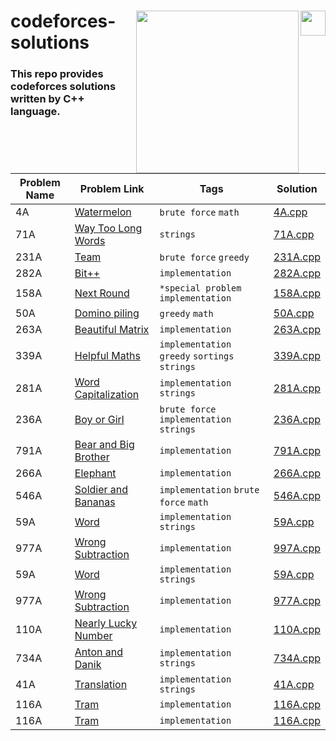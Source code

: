 <div>
<p><img align="right" src="https://upload.wikimedia.org/wikipedia/commons/1/18/ISO_C%2B%2B_Logo.svg" width="40" /></a></p>
  <p><a href="https://codeforces.com/"><img align="right" src="https://upload.wikimedia.org/wikipedia/commons/b/b1/Codeforces_logo.svg" width="260" /></a></p>
<div align=left>
<h1>
  codeforces-solutions 
</h1>
  <h3>
    This repo provides codeforces solutions written by C++ language.
  </h3>
<div>
<br>
<br>
</div>



| Problem Name | Problem Link | Tags | Solution |
| ----------- | ------------ | --------------| -------- |
|4A	|[Watermelon](https://codeforces.com/problemset/problem/4/A)| `brute force` `math` | [4A.cpp](./4A.cpp)|
|71A | [Way Too Long Words](https://codeforces.com/problemset/problem/71/A)|  `strings`  |[71A.cpp](./71A.cpp)|
|231A | [Team](https://codeforces.com/problemset/problem/231/A)|  `brute force` `greedy`  |[231A.cpp](./231A.cpp)|
|282A | [Bit++](https://codeforces.com/problemset/problem/282/A)|  `implementation`  |[282A.cpp](./282A.cpp)|
|158A | [Next Round](https://codeforces.com/problemset/problem/158/A)|  `*special problem` `implementation`  |[158A.cpp](./158A.cpp)|
|50A | [Domino piling](https://codeforces.com/problemset/problem/50/A)|  `greedy` `math`  |[50A.cpp](./50A.cpp)|
|263A | [Beautiful Matrix](https://codeforces.com/problemset/problem/263/A)|  `implementation`  |[263A.cpp](./263A.cpp)|
|339A | [Helpful Maths](https://codeforces.com/problemset/problem/339/A)|  `implementation` `greedy` `sortings` `strings`|[339A.cpp](./339A.cpp)|
|281A | [Word Capitalization](https://codeforces.com/problemset/problem/281/A)|  `implementation` `strings`  |[281A.cpp](./281A.cpp)|
|236A | [Boy or Girl](https://codeforces.com/problemset/problem/236/A)| `brute force` `implementation` `strings`  |[236A.cpp](./236A.cpp)|
|791A | [Bear and Big Brother](https://codeforces.com/problemset/problem/791/A)| `implementation` |[791A.cpp](./791A.cpp)|
|266A | [Elephant](https://codeforces.com/problemset/problem/266/A)| `implementation` |[266A.cpp](./266A.cpp)|
|546A | [Soldier and Bananas](https://codeforces.com/problemset/problem/546/A)| `implementation` `brute force` `math` |[546A.cpp](./546A.cpp)|
|59A | [Word](https://codeforces.com/problemset/problem/59/A)| `implementation` `strings`|[59A.cpp](./59A.cpp)|
|977A | [Wrong Subtraction](https://codeforces.com/problemset/problem/997/A)| `implementation` |[997A.cpp](./997A.cpp)|
|59A | [Word](https://codeforces.com/problemset/problem/59/A)| `implementation` `strings`|[59A.cpp](./59A.cpp)|
|977A | [Wrong Subtraction](https://codeforces.com/problemset/problem/977/A)| `implementation` |[977A.cpp](./977A.cpp)|
|110A | [Nearly Lucky Number](https://codeforces.com/problemset/problem/110/A)| `implementation` |[110A.cpp](./110A.cpp)|
|734A | [Anton and Danik](https://codeforces.com/problemset/problem/734/A)| `implementation` `strings`|[734A.cpp](./734A.cpp)|
|41A | [Translation](https://codeforces.com/problemset/problem/41/A)| `implementation` `strings`|[41A.cpp](./41A.cpp)|
|116A | [Tram](https://codeforces.com/problemset/problem/116/A)| `implementation` |[116A.cpp](./116A.cpp)|
|116A | [Tram](https://codeforces.com/problemset/problem/116/A)| `implementation` |[116A.cpp](./116A.cpp)|



